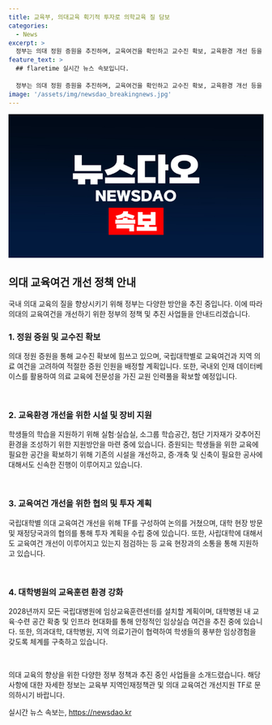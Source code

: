 ```yaml
---
title: 교육부, 의대교육 획기적 투자로 의학교육 질 담보
categories:
  - News
excerpt: >
  정부는 의대 정원 증원을 추진하며, 교육여건을 확인하고 교수진 확보, 교육환경 개선 등을 위한 작업을 진행 중이다. 대학별 인원 배정 계획, 교수 채용 지원, 시설 확보를 통해 교육환경을 개선하고, 대학 현장 방문 및 투자 계획 수립 등을 통해 국립대, 사립대, 대학병원의 교육 여건을 지원하고 있다. 또한, 임상교육훈련센터 설치, 의과대학·병원·의료기관 협력체계 구축과 예산안 마련 등을 통해 의대 교육의 선진화를 추진하고 있다.
feature_text: >
  ## flaretime 실시간 뉴스 속보입니다.

  정부는 의대 정원 증원을 추진하며, 교육여건을 확인하고 교수진 확보, 교육환경 개선 등을 위한 작업을 진행 중이다. 대학별 인원 배정 계획, 교수 채용 지원, 시설 확보를 통해 교육환경을 개선하고, 대학 현장 방문 및 투자 계획 수립 등을 통해 국립대, 사립대, 대학병원의 교육 여건을 지원하고 있다. 또한, 임상교육훈련센터 설치, 의과대학·병원·의료기관 협력체계 구축과 예산안 마련 등을 통해 의대 교육의 선진화를 추진하고 있다.
image: '/assets/img/newsdao_breakingnews.jpg'
---
```


<p><img src="/assets/img/newsdao_breakingnews.jpg" alt="flaretime 속보" /></p>

<h2 data-ke-size="size26">의대 교육여건 개선 정책 안내</h2>

<p>국내 의대 교육의 질을 향상시키기 위해 정부는 다양한 방안을 추진 중입니다. 이에 따라 의대의 교육여건을 개선하기 위한 정부의 정책 및 추진 사업들을 안내드리겠습니다.</p>

<h3>1. 정원 증원 및 교수진 확보</h3>

<p data-ke-size="size16">의대 정원 증원을 통해 교수진 확보에 힘쓰고 있으며, 국립대학별로 교육여건과 지역 의료 여건을 고려하여 적절한 증원 인원을 배정할 계획입니다. 또한, 국내외 인재 데이터베이스를 활용하여 의료 교육에 전문성을 가진 교원 인력풀을 확보할 예정입니다.</p>

<p data-ke-size="size16">&nbsp;</p>

<h3>2. 교육환경 개선을 위한 시설 및 장비 지원</h3>

<p data-ke-size="size16">학생들의 학습을 지원하기 위해 실험·실습실, 소그룹 학습공간, 첨단 기자재가 갖추어진 환경을 조성하기 위한 지원방안을 마련 중에 있습니다. 증원되는 학생들을 위한 교육에 필요한 공간을 확보하기 위해 기존의 시설을 개선하고, 증·개축 및 신축이 필요한 공사에 대해서도 신속한 진행이 이루어지고 있습니다.</p>

<p data-ke-size="size16">&nbsp;</p>

<h3>3. 교육여건 개선을 위한 협의 및 투자 계획</h3>

<p data-ke-size="size16">국립대학별 의대 교육여건 개선을 위해 TF를 구성하여 논의를 거쳤으며, 대학 현장 방문 및 재정당국과의 협의를 통해 투자 계획을 수립 중에 있습니다. 또한, 사립대학에 대해서도 교육여건 개선이 이루어지고 있는지 점검하는 등 교육 현장과의 소통을 통해 지원하고 있습니다.</p>

<p data-ke-size="size16">&nbsp;</p>

<h3>4. 대학병원의 교육훈련 환경 강화</h3>

<p data-ke-size="size16">2028년까지 모든 국립대병원에 임상교육훈련센터를 설치할 계획이며, 대학병원 내 교육·수련 공간 확충 및 인프라 현대화를 통해 안정적인 임상실습 여건을 추진 중에 있습니다. 또한, 의과대학, 대학병원, 지역 의료기관이 협력하여 학생들의 풍부한 임상경험을 갖도록 체계를 구축하고 있습니다.</p>

<p data-ke-size="size16">&nbsp;</p>

<p>의대 교육의 향상을 위한 다양한 정부 정책과 추진 중인 사업들을 소개드렸습니다. 해당 사항에 대한 자세한 정보는 교육부 지역인재정책관 및 의대 교육여건 개선지원 TF로 문의하시기 바랍니다.</p>
실시간 뉴스 속보는, <a href="https://newsdao.kr" rel="dofollow">https://newsdao.kr</a>


